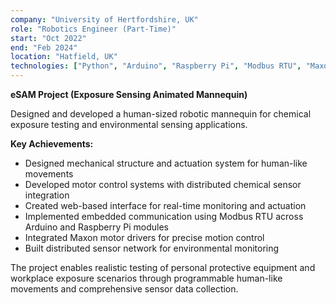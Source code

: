 ```yaml
---
company: "University of Hertfordshire, UK"
role: "Robotics Engineer (Part-Time)"
start: "Oct 2022"
end: "Feb 2024"
location: "Hatfield, UK"
technologies: ["Python", "Arduino", "Raspberry Pi", "Modbus RTU", "Maxon", "Control Systems", "Distributed Sensors", "Web Interface"]
---
```


**eSAM Project (Exposure Sensing Animated Mannequin)**

Designed and developed a human-sized robotic mannequin for chemical exposure testing and environmental sensing applications.

**Key Achievements:**
- Designed mechanical structure and actuation system for human-like movements
- Developed motor control systems with distributed chemical sensor integration
- Created web-based interface for real-time monitoring and actuation
- Implemented embedded communication using Modbus RTU across Arduino and Raspberry Pi modules
- Integrated Maxon motor drivers for precise motion control
- Built distributed sensor network for environmental monitoring

The project enables realistic testing of personal protective equipment and workplace exposure scenarios through programmable human-like movements and comprehensive sensor data collection.

